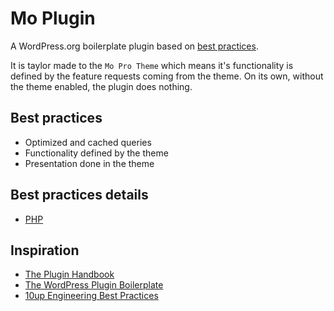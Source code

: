 # Mo Plugin 

A WordPress.org boilerplate plugin based on [best practices](https://developer.wordpress.org/plugins/the-basics/best-practices/).

It is taylor made to the `Mo Pro Theme` which means it's functionality is defined by the feature requests coming from the theme. On its own, without the theme enabled, the plugin does nothing. 

## Best practices

* Optimized and cached queries
* Functionality defined by the theme
* Presentation done in the theme

## Best practices details

* [PHP](PHP.md)

## Inspiration

* [The Plugin Handbook](https://developer.wordpress.org/plugins/)
* [The WordPress Plugin Boilerplate](http://wppb.io/)
* [10up Engineering Best Practices](https://10up.github.io/Engineering-Best-Practices/)

